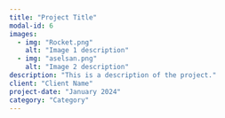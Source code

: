 ```yaml
---
title: "Project Title"
modal-id: 6
images:
  - img: "Rocket.png"
    alt: "Image 1 description"
  - img: "aselsan.png"
    alt: "Image 2 description"
description: "This is a description of the project."
client: "Client Name"
project-date: "January 2024"
category: "Category"
---
```


